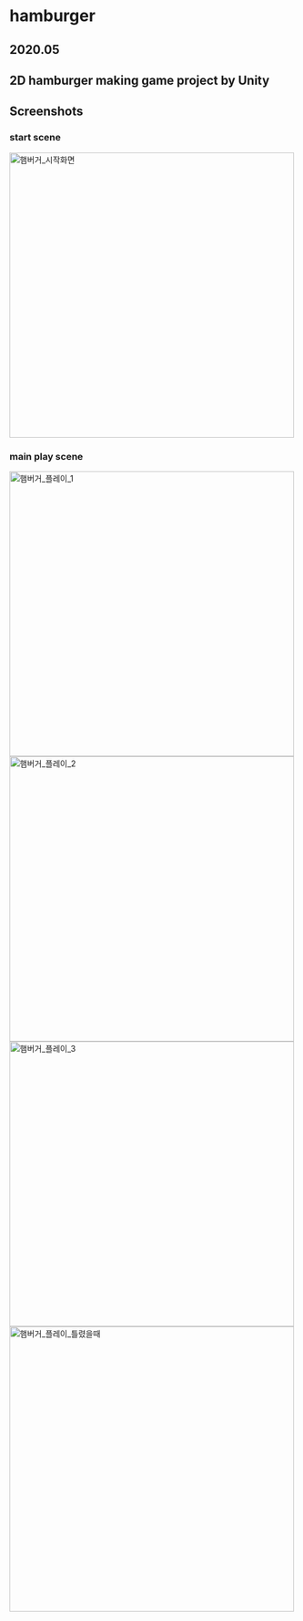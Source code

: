 # hamburger
## 2020.05 
## 2D hamburger making game project by Unity



## Screenshots
### start scene
<img width="500" alt="햄버거_시작화면" src="https://user-images.githubusercontent.com/56349582/149846555-31ea1a95-59cc-4f41-be89-f0bcb2dadd21.png">

### main play scene
<img width="500" alt="햄버거_플레이_1" src="https://user-images.githubusercontent.com/56349582/149846568-ca29a7e4-42aa-40da-bb9c-885e0f83e412.png">

<img width="500" alt="햄버거_플레이_2" src="https://user-images.githubusercontent.com/56349582/149846574-e5804eb4-fe2c-48a9-8cea-7dc7fae495b0.png">

<img width="500" alt="햄버거_플레이_3" src="https://user-images.githubusercontent.com/56349582/149846577-eabd8fca-7947-4f73-a28d-abc1160abb7e.png">

<img width="500" alt="햄버거_플레이_틀렸을때" src="https://user-images.githubusercontent.com/56349582/149846582-a62c2361-edd0-40fa-b637-14499434c2e8.png">


